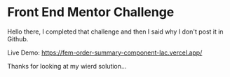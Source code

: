# Front End Mentor Challenge

Hello there, I completed that challenge and then I said why I don't post it in Github.

Live Demo: https://fem-order-summary-component-lac.vercel.app/

Thanks for looking at my wierd solution...
